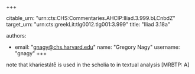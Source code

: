 +++


citable_urn: "urn:cts:CHS:Commentaries.AHCIP:Iliad.3.999.bLCnbdZ"
target_urn: "urn:cts:greekLit:tlg0012.tlg001:3.999"
title: "Iliad 3.18a"

authors:
- email: "gnagy@chs.harvard.edu"
  name: "Gregory Nagy"
  username: "gnagy"
+++

<p>note that khariestátē is used in the scholia to in textual analysis [MRBTP: A]</p>